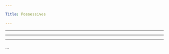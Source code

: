```yaml
---

Title: Possessives

---
```


<VocabWord translation_en="Mine" />
<VocabWord translation_en="My" />

--------------------------------------------------

<VocabWord translation_en="Yours" />
<VocabWord translation_en="Your" />

--------------------------------------------------

<VocabWord translation_en="His" />
<VocabWord translation_en="Her" />
<VocabWord translation_en="Their" />
<VocabWord translation_en="Theirs" />

--------------------------------------------------

<VocabWord translation_en="Our" />
<VocabWord translation_en="Ours" />

...
